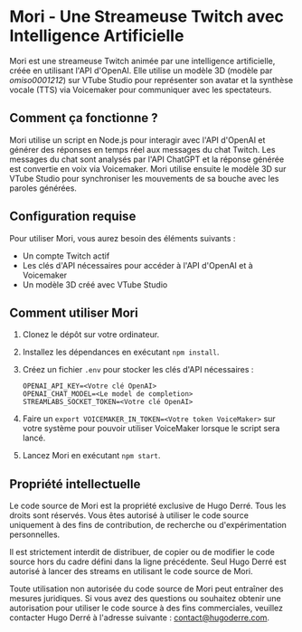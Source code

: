 # Mori - Une Streameuse Twitch avec Intelligence Artificielle

Mori est une streameuse Twitch animée par une intelligence artificielle, créée en utilisant l'API d'OpenAI. Elle utilise un modèle 3D (modèle par *omiso0001212*) sur VTube Studio pour représenter son avatar et la synthèse vocale (TTS) via Voicemaker pour communiquer avec les spectateurs.

## Comment ça fonctionne ?

Mori utilise un script en Node.js pour interagir avec l'API d'OpenAI et générer des réponses en temps réel aux messages du chat Twitch. Les messages du chat sont analysés par l'API ChatGPT et la réponse générée est convertie en voix via Voicemaker. Mori utilise ensuite le modèle 3D sur VTube Studio pour synchroniser les mouvements de sa bouche avec les paroles générées.

## Configuration requise

Pour utiliser Mori, vous aurez besoin des éléments suivants :

- Un compte Twitch actif
- Les clés d'API nécessaires pour accéder à l'API d'OpenAI et à Voicemaker
- Un modèle 3D créé avec VTube Studio

## Comment utiliser Mori

1. Clonez le dépôt sur votre ordinateur.
2. Installez les dépendances en exécutant `npm install`.
3. Créez un fichier `.env` pour stocker les clés d'API nécessaires :

    ```
    OPENAI_API_KEY=<Votre clé OpenAI>
    OPENAI_CHAT_MODEL=<Le model de completion>
    STREAMLABS_SOCKET_TOKEN=<Votre clé OpenAI>
    ```
    
4. Faire un `export VOICEMAKER_IN_TOKEN=<Votre token VoiceMaker>` sur votre système pour pouvoir utiliser VoiceMaker lorsque le script sera lancé.
5. Lancez Mori en exécutant `npm start`.

## Propriété intellectuelle

Le code source de Mori est la propriété exclusive de Hugo Derré. Tous les droits sont réservés. Vous êtes autorisé à utiliser le code source uniquement à des fins de contribution, de recherche ou d'expérimentation personnelles.

Il est strictement interdit de distribuer, de copier ou de modifier le code source hors du cadre défini dans la ligne précédente. Seul Hugo Derré est autorisé à lancer des streams en utilisant le code source de Mori.

Toute utilisation non autorisée du code source de Mori peut entraîner des mesures juridiques. Si vous avez des questions ou souhaitez obtenir une autorisation pour utiliser le code source à des fins commerciales, veuillez contacter Hugo Derré à l'adresse suivante : contact@hugoderre.com.
